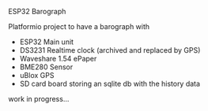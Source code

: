 ESP32 Barograph

Platformio project to have a barograph with
- ESP32 Main unit
- DS3231 Realtime clock (archived and replaced by GPS)
- Waveshare 1.54 ePaper
- BME280 Sensor
- uBlox GPS
- SD card board storing an sqlite db with the history data

work in progress...
